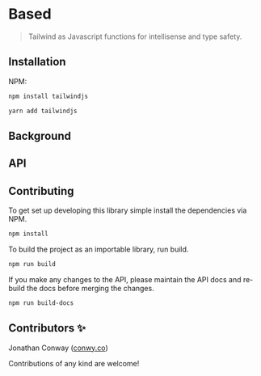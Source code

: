 # Based

> Tailwind as Javascript functions for intellisense and type safety.

## Installation

NPM:

```bash
npm install tailwindjs
```

```bash
yarn add tailwindjs
```

## Background

## API

<!-- INSERT GENERATED DOCS START -->

<!-- INSERT GENERATED DOCS END -->

## Contributing

To get set up developing this library simple install the dependencies via NPM.

```bash
npm install
```

To build the project as an importable library, run build.

```bash
npm run build
```

If you make any changes to the API, please maintain the API docs and re-build the docs before merging the changes.

```bash
npm run build-docs
```

## Contributors ✨

Jonathan Conway ([conwy.co](http://conwy.co))

Contributions of any kind are welcome!
